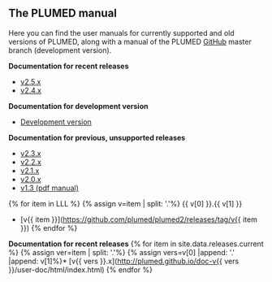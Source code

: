 The PLUMED manual
------------------------------------
Here you can find the user manuals for currently supported and old versions of PLUMED, along
with a manual of the PLUMED [GitHub](https://github.com/plumed/plumed2) master branch (development version).

__Documentation for recent releases__
* [v2.5.x](http://plumed.github.io/doc-v2.5/user-doc/html/index.html)
* [v2.4.x](http://plumed.github.io/doc-v2.4/user-doc/html/index.html)

__Documentation for development version__
* [Development version](http://plumed.github.io/doc-master/user-doc/html/index.html)

__Documentation for previous, unsupported releases__
* [v2.3.x](http://plumed.github.io/doc-v2.3/user-doc/html/index.html)
* [v2.2.x](http://plumed.github.io/doc-v2.2/user-doc/html/index.html)
* [v2.1.x](http://plumed.github.io/doc-v2.1/user-doc/html/index.html)
* [v2.0.x](http://plumed.github.io/doc-v2.0/user-doc/html/index.html)
* [v1.3 (pdf manual)](/pdf/manual_1-3-0.pdf)

{% for item in LLL %}
{% assign v=item | split: '.'%}
{{ v[0] }}.{{ v[1] }}
* [v{{ item }}](https://github.com/plumed/plumed2/releases/tag/v{{ item }})
{% endfor %}

__Documentation for recent releases__
{% for item in site.data.releases.current %}
{% assign ver=item | split: '.'%}
{% assign vers=v[0] |append: '.' |append: v[1]%}* [v{{ vers }}.x](http://plumed.github.io/doc-v{{ vers }}/user-doc/html/index.html)
{% endfor %}
